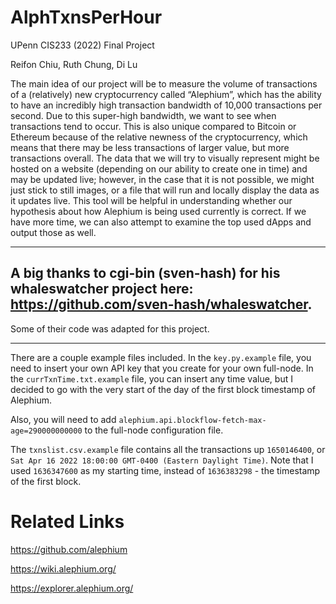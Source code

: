 # AlphTxnsPerHour
UPenn CIS233 (2022) Final Project

Reifon Chiu, Ruth Chung, Di Lu

The main idea of our project will be to measure the volume of transactions of a (relatively) new cryptocurrency called “Alephium”, which has the ability to have an incredibly high transaction bandwidth of 10,000 transactions per second. Due to this super-high bandwidth, we want to see when transactions tend to occur. This is also unique compared to Bitcoin or Ethereum because of the relative newness of the cryptocurrency, which means that there may be less transactions of larger value, but more transactions overall. The data that we will try to visually represent might be hosted on a website (depending on our ability to create one in time) and may be updated live; however, in the case that it is not possible, we might just stick to still images, or a file that will run and locally display the data as it updates live. This tool will be helpful in understanding whether our hypothesis about how Alephium is being used currently is correct. If we have more time, we can also attempt to examine the top used dApps and output those as well.

---
## A big thanks to cgi-bin (sven-hash) for his whaleswatcher project here: https://github.com/sven-hash/whaleswatcher.
Some of their code was adapted for this project.

---
There are a couple example files included. In the `key.py.example` file, you need to insert your own API key that you create for your own full-node. In the `currTxnTime.txt.example` file, you can insert any time value, but I decided to go with the very start of the day of the first block timestamp of Alephium.

Also, you will need to add `alephium.api.blockflow-fetch-max-age=290000000000` to the full-node configuration file.

The `txnslist.csv.example` file contains all the transactions up `1650146400`, or `Sat Apr 16 2022 18:00:00 GMT-0400 (Eastern Daylight Time)`. Note that I used `1636347600` as my starting time, instead of `1636383298` - the timestamp of the first block.

# Related Links

https://github.com/alephium 

https://wiki.alephium.org/ 

https://explorer.alephium.org/ 